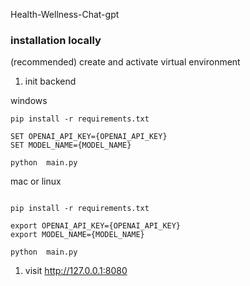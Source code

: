 
Health-Wellness-Chat-gpt

### installation locally

(recommended) create and activate virtual environment

1. init backend

windows 
```
pip install -r requirements.txt

SET OPENAI_API_KEY={OPENAI_API_KEY} 
SET MODEL_NAME={MODEL_NAME}

python  main.py
```



mac or linux
```

pip install -r requirements.txt

export OPENAI_API_KEY={OPENAI_API_KEY} 
export MODEL_NAME={MODEL_NAME}

python  main.py
```

1. visit http://127.0.0.1:8080
